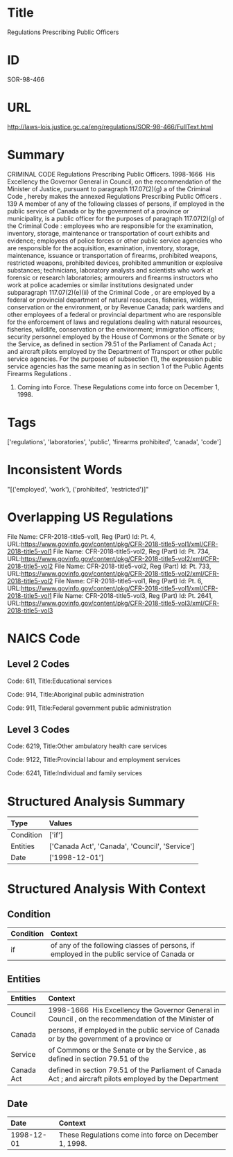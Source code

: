 # Title
Regulations Prescribing Public Officers


# ID
SOR-98-466

# URL
http://laws-lois.justice.gc.ca/eng/regulations/SOR-98-466/FullText.html


# Summary
CRIMINAL CODE Regulations Prescribing Public Officers.
1998-1666  His Excellency the Governor General in Council, on the recommendation of the Minister of Justice, pursuant to paragraph 117.07(2)(g) a  of the  Criminal Code , hereby makes the annexed  Regulations Prescribing Public Officers .
139 A member of any of the following classes of persons, if employed in the public service of Canada or by the government of a province or municipality, is a public officer for the purposes of paragraph 117.07(2)(g) of the  Criminal Code : employees who are responsible for the examination, inventory, storage, maintenance or transportation of court exhibits and evidence; employees of police forces or other public service agencies who are responsible for the acquisition, examination, inventory, storage, maintenance, issuance or transportation of firearms, prohibited weapons, restricted weapons, prohibited devices, prohibited ammunition or explosive substances; technicians, laboratory analysts and scientists who work at forensic or research laboratories; armourers and firearms instructors who work at police academies or similar institutions designated under subparagraph 117.07(2)(e)(ii) of the  Criminal Code , or are employed by a federal or provincial department of natural resources, fisheries, wildlife, conservation or the environment, or by Revenue Canada; park wardens and other employees of a federal or provincial department who are responsible for the enforcement of laws and regulations dealing with natural resources, fisheries, wildlife, conservation or the environment; immigration officers; security personnel employed by the House of Commons or the Senate or by the Service, as defined in section 79.51 of the  Parliament of Canada Act ; and aircraft pilots employed by the Department of Transport or other public service agencies.
For the purposes of subsection (1), the expression  public service agencies  has the same meaning as in section 1 of the  Public Agents Firearms Regulations .
1. Coming into Force.
These Regulations come into force on December 1, 1998.


# Tags
['regulations', 'laboratories', 'public', 'firearms prohibited', 'canada', 'code']


# Inconsistent Words
"[('employed', 'work'), ('prohibited', 'restricted')]"


# Overlapping US Regulations
File Name: CFR-2018-title5-vol1, Reg (Part) Id: Pt. 4, URL:https://www.govinfo.gov/content/pkg/CFR-2018-title5-vol1/xml/CFR-2018-title5-vol1
File Name: CFR-2018-title5-vol2, Reg (Part) Id: Pt. 734, URL:https://www.govinfo.gov/content/pkg/CFR-2018-title5-vol2/xml/CFR-2018-title5-vol2
File Name: CFR-2018-title5-vol2, Reg (Part) Id: Pt. 733, URL:https://www.govinfo.gov/content/pkg/CFR-2018-title5-vol2/xml/CFR-2018-title5-vol2
File Name: CFR-2018-title5-vol1, Reg (Part) Id: Pt. 6, URL:https://www.govinfo.gov/content/pkg/CFR-2018-title5-vol1/xml/CFR-2018-title5-vol1
File Name: CFR-2018-title5-vol3, Reg (Part) Id: Pt. 2641, URL:https://www.govinfo.gov/content/pkg/CFR-2018-title5-vol3/xml/CFR-2018-title5-vol3



# NAICS Code
## Level 2 Codes
Code: 611, Title:Educational services

Code: 914, Title:Aboriginal public administration

Code: 911, Title:Federal government public administration




## Level 3 Codes
Code: 6219, Title:Other ambulatory health care services

Code: 9122, Title:Provincial labour and employment services

Code: 6241, Title:Individual and family services







# Structured Analysis Summary
| Type      | Values                                         |
|:----------|:-----------------------------------------------|
| Condition | ['if']                                         |
| Entities  | ['Canada Act', 'Canada', 'Council', 'Service'] |
| Date      | ['1998-12-01']                                 |


# Structured Analysis With Context
 


## Condition
| Condition   | Context                                                                                    |
|:------------|:-------------------------------------------------------------------------------------------|
| if          | of any of the following classes of persons, if employed in the public service of Canada or |


## Entities
| Entities   | Context                                                                                                   |
|:-----------|:----------------------------------------------------------------------------------------------------------|
| Council    | 1998-1666  His Excellency the Governor General in  Council , on the recommendation of the Minister of     |
| Canada     | persons, if employed in the public service of Canada or by the government of a province or                |
| Service    | of Commons or the Senate or by the Service , as defined in section 79.51 of the                           |
| Canada Act | defined in section 79.51 of the Parliament of Canada Act ; and aircraft pilots employed by the Department |


## Date
| Date       | Context                                                |
|:-----------|:-------------------------------------------------------|
| 1998-12-01 | These Regulations come into force on December 1, 1998. |


